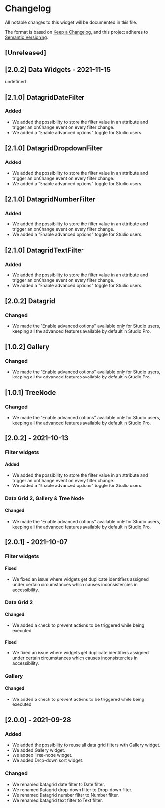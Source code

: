 # Changelog
All notable changes to this widget will be documented in this file.

The format is based on [Keep a Changelog](https://keepachangelog.com/en/1.0.0/), and this project adheres to [Semantic Versioning](https://semver.org/spec/v2.0.0.html).

## [Unreleased]

## [2.0.2] Data Widgets - 2021-11-15
undefined

## [2.1.0] DatagridDateFilter
### Added
- We added the possibility to store the filter value in an attribute and trigger an onChange event on every filter change.
- We added a "Enable advanced options" toggle for Studio users.

## [2.1.0] DatagridDropdownFilter
### Added
- We added the possibility to store the filter value in an attribute and trigger an onChange event on every filter change.
- We added a "Enable advanced options" toggle for Studio users.

## [2.1.0] DatagridNumberFilter
### Added
- We added the possibility to store the filter value in an attribute and trigger an onChange event on every filter change.
- We added a "Enable advanced options" toggle for Studio users.

## [2.1.0] DatagridTextFilter
### Added
- We added the possibility to store the filter value in an attribute and trigger an onChange event on every filter change.
- We added a "Enable advanced options" toggle for Studio users.

## [2.0.2] Datagrid
### Changed
- We made the "Enable advanced options" available only for Studio users, keeping all the advanced features available by default in Studio Pro.

## [1.0.2] Gallery
### Changed
- We made the "Enable advanced options" available only for Studio users, keeping all the advanced features available by default in Studio Pro.

## [1.0.1] TreeNode
### Changed
- We made the "Enable advanced options" available only for Studio users, keeping all the advanced features available by default in Studio Pro.

## [2.0.2] - 2021-10-13

### Filter widgets

#### Added
- We added the possibility to store the filter value in an attribute and trigger an onChange event on every filter change.
- We added a "Enable advanced options" toggle for Studio users.

### Data Grid 2, Gallery & Tree Node

#### Changed
- We made the "Enable advanced options" available only for Studio users, keeping all the advanced features available by default in Studio Pro.


## [2.0.1] - 2021-10-07

### Filter widgets

#### Fixed
- We fixed an issue where widgets get duplicate identifiers assigned under certain circumstances which causes inconsistencies in accessibility.

### Data Grid 2

#### Changed
- We added a check to prevent actions to be triggered while being executed

#### Fixed
- We fixed an issue where widgets get duplicate identifiers assigned under certain circumstances which causes inconsistencies in accessibility.

### Gallery

#### Changed
- We added a check to prevent actions to be triggered while being executed

## [2.0.0] - 2021-09-28

### Added
- We added the possibility to reuse all data grid filters with Gallery widget.
- We added Gallery widget.
- We added Tree-node widget.
- We added Drop-down sort widget.

### Changed
- We renamed Datagrid date filter to Date filter.
- We renamed Datagrid drop-down filter to Drop-down filter.
- We renamed Datagrid number filter to Number filter.
- We renamed Datagrid text filter to Text filter.
